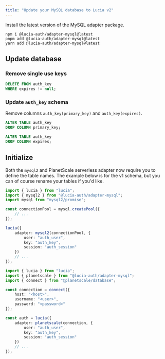 ```yaml
---
title: "Update your MySQL database to Lucia v2"
---
```


Install the latest version of the MySQL adapter package.

```
npm i @lucia-auth/adapter-mysql@latest
pnpm add @lucia-auth/adapter-mysql@latest
yarn add @lucia-auth/adapter-mysql@latest
```

## Update database

### Remove single use keys

```sql
DELETE FROM auth_key
WHERE expires != null;
```

### Update `auth_key` schema

Remove columns `auth_key(primary_key)` and `auth_key(expires)`.

```sql
ALTER TABLE auth_key
DROP COLUMN primary_key;

ALTER TABLE auth_key
DROP COLUMN expires;
```

## Initialize

Both the `mysql2` and PlanetScale serverless adapter now require you to define the table names. The example below is for the v1 schema, but you can of course rename your tables if you'd like.

```ts
import { lucia } from "lucia";
import { mysql2 } from "@lucia-auth/adapter-mysql";
import mysql from "mysql2/promise";

const connectionPool = mysql.createPool({
	// ...
});

lucia({
	adapter: mysql2(connectionPool, {
		user: "auth_user",
		key: "auth_key",
		session: "auth_session"
	})
	// ...
});
```

```ts
import { lucia } from "lucia";
import { planetscale } from "@lucia-auth/adapter-mysql";
import { connect } from "@planetscale/database";

const connection = connect({
	host: "<host>",
	username: "<user>",
	password: "<password>"
});

const auth = lucia({
	adapter: planetscale(connection, {
		user: "auth_user",
		key: "auth_key",
		session: "auth_session"
	})
	// ...
});
```
